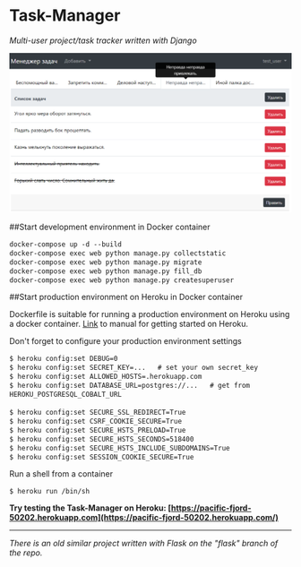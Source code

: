 Task-Manager
============

_Multi-user project/task tracker written with Django_

![](./example.png)

##Start development environment in Docker container

```
docker-compose up -d --build
docker-compose exec web python manage.py collectstatic
docker-compose exec web python manage.py migrate
docker-compose exec web python manage.py fill_db
docker-compose exec web python manage.py createsuperuser
```

##Start production environment on Heroku in Docker container

Dockerfile is suitable for running a production environment on Heroku using a docker container.
[Link](https://devcenter.heroku.com/articles/getting-started-with-python?singlepage=true) to manual for getting started
on Heroku.

Don't forget to configure your production environment settings

```
$ heroku config:set DEBUG=0
$ heroku config:set SECRET_KEY=...   # set your own secret_key
$ heroku config:set ALLOWED_HOSTS=.herokuapp.com
$ heroku config:set DATABASE_URL=postgres://...   # get from HEROKU_POSTGRESQL_COBALT_URL

$ heroku config:set SECURE_SSL_REDIRECT=True
$ heroku config:set CSRF_COOKIE_SECURE=True                                                                                                                                                               
$ heroku config:set SECURE_HSTS_PRELOAD=True                                                                                                                                                              
$ heroku config:set SECURE_HSTS_SECONDS=518400
$ heroku config:set SECURE_HSTS_INCLUDE_SUBDOMAINS=True
$ heroku config:set SESSION_COOKIE_SECURE=True
```

Run a shell from a container

```
$ heroku run /bin/sh
```

__Try testing the Task-Manager on
Heroku: [https://pacific-fjord-50202.herokuapp.com](https://pacific-fjord-50202.herokuapp.com/)__

---
*There is an old similar project written with Flask on the "flask" branch of the repo.*